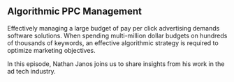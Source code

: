 ## Algorithmic PPC Management

Effectively managing a large budget of pay per click advertising demands software solutions.  When spending multi-million dollar budgets on hundreds of thousands of keywords, an effective algorithmic strategy is required to optimize marketing objectives.

In this episode, Nathan Janos joins us to share insights from his work in the ad tech industry.

